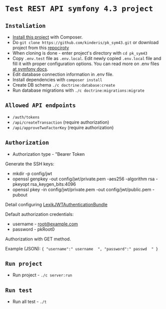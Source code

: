 **`Test REST API symfony 4.3 project`**
============


**`Instaliation`**
------------
* [Install this project][1] with Composer.
* Do ``git clone https://github.com/kinderis/pk_sym43.git`` or download project from this [repociroty][2]
* When cloning is done - enter project's directory with ``cd pk_sym43``
* Copy `.env.test` file as `.env.local`. Edit newly copied `.env.local` file and fill it with proper configuration options. You can read more on .env files [at symfony docs][3].
* Edit database connection information in .env file.
* Install dependencies with ``composer install``
* Create DB schema ``./c doctrine:database:create``
* Run database migrations with ``./c doctrine:migrations:migrate``

**`Allowed API endpoints`**
------------
* ``/auth/tokens``
* ``/api/createTransaction`` (require authorization)
* ``/api/approveTwoFactorKey`` (require authorization)

**`Authorization`**
------------
* Authorization type - "Bearer Token

Generate the SSH keys:

* mkdir -p config/jwt
* openssl genpkey -out config/jwt/private.pem -aes256 -algorithm rsa -pkeyopt rsa_keygen_bits:4096
* openssl pkey -in config/jwt/private.pem -out config/jwt/public.pem -pubout

Detail configuring [LexikJWTAuthenticationBundle][4]

Default authorization credentials:
* username - root@example.com
* password - pkRoot0

Authorization with GET method.

Example (JSON):
``{
  	"username":" username  ",
  	"password":" passwd  "
  }
``

**`Run project`**
------------
* Run project - ``./c server:run``

**`Run test`**
------------
* Run all test - ``./t``


[1]: https://github.com/kinderis/pk_sym43
[2]: https://github.com/kinderis/pk_sym43/archive/master.zip
[3]: https://symfony.com/doc/current/components/dotenv.html
[4]: https://github.com/lexik/LexikJWTAuthenticationBundle/blob/master/Resources/doc/index.md#installation
